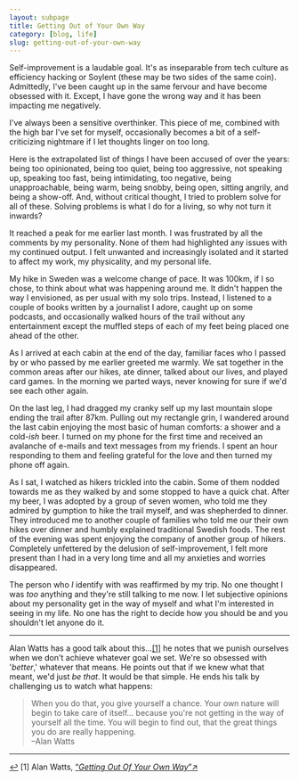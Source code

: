```yaml
---
layout: subpage
title: Getting Out of Your Own Way
category: [blog, life]
slug: getting-out-of-your-own-way
---
```

Self-improvement is a laudable goal. It's as inseparable from tech culture as efficiency hacking or Soylent (these may be two sides of the same coin). Admittedly, I've been caught up in the same fervour and have become obsessed with it. Except, I have gone the wrong way and it has been impacting me negatively.

I've always been a sensitive overthinker. This piece of me, combined with the high bar I've set for myself, occasionally becomes a bit of a self-criticizing nightmare if I let thoughts linger on too long.

Here is the extrapolated list of things I have been accused of over the years: being too opinionated, being too quiet, being too aggressive, not speaking up, speaking too fast, being intimidating, too negative, being unapproachable, being warm, being snobby, being open, sitting angrily, and being a show-off. And, without critical thought, I tried to problem solve for all of these. Solving problems is what I do for a living, so why not turn it inwards?

It reached a peak for me earlier last month. I was frustrated by all the comments by my personality. None of them had highlighted any issues with my continued output. I felt unwanted and increasingly isolated and it started to affect my work, my physicality, and my personal life.

My hike in Sweden was a welcome change of pace. It was 100km, if I so chose, to think about what was happening around me. It didn't happen the way I envisioned, as per usual with my solo trips. Instead, I listened to a couple of books written by a journalist I adore, caught up on some podcasts, and occasionally walked hours of the trail without any entertainment except the muffled steps of each of my feet being placed one ahead of the other.

As I arrived at each cabin at the end of the day, familiar faces who I passed by or who passed by me earlier greeted me warmly. We sat together in the common areas after our hikes, ate dinner, talked about our lives, and played card games. In the morning we parted ways, never knowing for sure if we'd see each other again.

On the last leg, I had dragged my cranky self up my last mountain slope ending the trail after 87km. Pulling out my rectangle grin, I wandered around the last cabin enjoying the most basic of human comforts: a shower and a cold-*ish* beer. I turned on my phone for the first time and received an avalanche of e-mails and text messages from my friends. I spent an hour responding to them and feeling grateful for the love and then turned my phone off again.

As I sat, I watched as hikers trickled into the cabin. Some of them nodded towards me as they walked by and some stopped to have a quick chat. After my beer, I was adopted by a group of seven women, who told me they admired by gumption to hike the trail myself, and was shepherded to dinner. They introduced me to another couple of families who told me our their own hikes over dinner and humbly explained traditional Swedish foods. The rest of the evening was spent enjoying the company of another group of hikers. Completely unfettered by the delusion of self-improvement, I felt more present than I had in a very long time and all my anxieties and worries disappeared.

The person who *I* identify with was reaffirmed by my trip. No one thought I was *too* anything and they're still talking to me now. I let subjective opinions about my personality get in the way of myself and what I'm interested in seeing in my life. No one has the right to decide how you should be and you shouldn't let anyone do it.

<hr class="small">

Alan Watts has a good talk about this...<a id="anchor-1" href="#note-1" class="fieldnotes-anchor">[1]</a> he notes that we punish ourselves when we don't achieve whatever goal we set. We're so obsessed with '*better*,' whatever that means. He points out that if we knew what that meant, we'd just *be that*. It would be that simple. He ends his talk by challenging us to watch what happens:

<blockquote class="large">
    <p>When you do that, you give yourself a chance. Your own nature will begin to take care of itself... because you're not getting in the way of yourself all the time. You will begin to find out, that the great things you do are really happening.
    <br>–Alan Watts</p>
</blockquote>

<hr class="small">

<div class="fieldnotes">
    <p id="note-1" class="h6"><a href="#anchor-1" class="footnote-back">&#8617;&#xFE0E;</a> <span class="footnote">[1]</span> Alan Watts, <a href="https://www.youtube.com/watch?v=v4jBd4fArfQ" class="external" target="_blank">&#8220;<span class="external-body"><em>Getting Out Of Your Own Way</em></span>&#8221;<span class="external-box"><span class="external-box__arrow">↗&#xFE0E;</span></span></a></p>
</div>